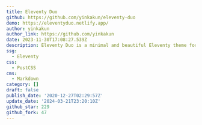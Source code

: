```yaml
---
title: Eleventy Duo
github: https://github.com/yinkakun/eleventy-duo
demo: https://eleventyduo.netlify.app/
author: yinkakun
author_link: https://github.com/yinkakun
date: 2023-11-30T17:08:27.539Z
description: Eleventy Duo is a minimal and beautiful Eleventy theme for personal blogs.
ssg:
  - Eleventy
css:
  - PostCSS
cms:
  - Markdown
category: []
draft: false
publish_date: '2020-12-27T02:29:57Z'
update_date: '2024-03-21T23:20:10Z'
github_star: 229
github_fork: 47
---
```

